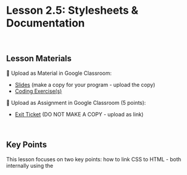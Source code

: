 # Lesson 2.5: Stylesheets & Documentation

<br>

## Lesson Materials

📖 Upload as Material in Google Classroom:
- [Slides](https://docs.google.com/presentation/d/1qbyZ5krMbyU7dyG7M0reNCe3RhPtc6Hj_OYjhM1I26w/edit?usp=sharing) (make a copy for your program - upload the copy)
- [Coding Exercise(s)](https://github.com/itscodenation/int-u2l5-23-24-student-exercises)

📝 Upload as Assignment in Google Classroom (5 points):
- [Exit Ticket](https://forms.gle/ySpzPdnP12aKUZkX7) (DO NOT MAKE A COPY - upload as link)

<br>

## Key Points
This lesson focuses on two key points: how to link CSS to HTML - both internally using the <style> tag and externally using the <link> tag and it emphasizes the vital role of documentation in coding with hands-on practice.


- 👋 Welcome (5) : 
    -  Welcome the students and introduce the day's objectives, focusing on understanding documentation and working with stylesheets. <br><br>

- 🖍️ Stylesheets (10) : 
    - Teach students the basics of linking CSS to HTML both internally and externally.
        - Internal CSS: Explain how to use the <style> tag to include CSS directly in the HTML document.
        - External CSS: Teach how to link an external CSS file using the <link> tag inside the <head> tag.
    - Provide examples of linking both internal and external CSS.<br><br>

- 💻 Code Along (5) :
    - Guide students through the process of coding along with you in the code-along.html file.
    - As you write code, ensure the students are writing along with you, and provide support if needed.<br><br>

- 📑 Documentation (8) : 
    - Explain the importance and usage of documentation in software development.
    - Explain what documentation is and its role in understanding, using, and debugging code.
    - Introduce the Code Nation Coding Guides and W3Schools as valuable resources.
    - Highlight Bootstrap, a CSS framework, and how to import it using the <link> tag. <br><br>

- 💻 Code Solo (12) : 
    - Allow students to practice individually by following tasks related to Bootstrap in the code-solo.html file.
    - Guide students to getbootstrap.com and instruct them on the tasks. Provide support if needed. <br><br>

- ✨ Exit Ticket & Shout Outs (5)
    - Wrap up the lesson and collect feedback.
    - Direct students to Lesson 2.5 - Stylesheets & Documentation Exit Ticket in Google Classroom.
    - Acknowledge and celebrate students' efforts and achievements.
    - Push Work from Replit to GitHub
    - Ensure students have submitted their exit tickets. <br><br>


## Common Misconceptions
1. **Misconception**: Internal and external CSS are the same thing.
   - **Clarification**: Internal CSS is embedded directly within an HTML file, using the `<style>` tag. External CSS is stored in a separate file and linked to the HTML file with the `<link>` tag. External CSS allows for consistency across multiple pages, whereas internal CSS only affects the file it's located in.

2. **Misconception**: Documentation is only for those who write the code.
   - **Clarification**: Documentation serves multiple purposes, including helping others understand, use, debug, and collaborate on the code. It's an essential resource for anyone working with the code, not just the original author.

3. **Misconception**: Linking to an external CSS file is complicated and requires special tools.
   - **Clarification**: Linking to an external CSS file is done with a simple `<link>` tag within the HTML's `<head>` section. No special tools are required, and it allows for more modular and maintainable code.

4. **Misconception**: Using resources like W3Schools or Bootstrap is cheating or unprofessional.
   - **Clarification**: Utilizing documentation and frameworks like Bootstrap is a standard practice in the industry. They help developers work more efficiently and learn new skills. It's not considered cheating; it's part of the job.

5. **Misconception**: All styles have to be written from scratch, and using a framework like Bootstrap limits creativity.
   - **Clarification**: Frameworks like Bootstrap provide a starting point and can significantly speed up development. They don't limit creativity but allow developers to build on a solid foundation. Custom styles can always be added to override or supplement the framework's styles.

## Additional Materials
- n/a
